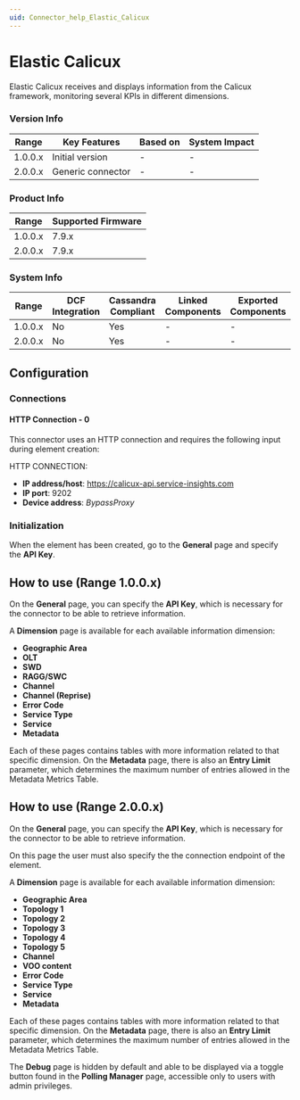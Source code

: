 ```yaml
---
uid: Connector_help_Elastic_Calicux
---
```


# Elastic Calicux

Elastic Calicux receives and displays information from the Calicux framework, monitoring several KPIs in different dimensions.

### Version Info

| Range     | Key Features     | Based on     | System Impact     |
|-----------|------------------|--------------|-------------------|
| 1.0.0.x   | Initial version  | -            | -                 |
| 2.0.0.x   | Generic connector| -            | -                 |

### Product Info

| Range     | Supported Firmware     |
|-----------|------------------------|
| 1.0.0.x   | 7.9.x                  |
| 2.0.0.x   | 7.9.x                  |

### System Info

| Range     | DCF Integration     | Cassandra Compliant     | Linked Components     | Exported Components     |
|-----------|---------------------|-------------------------|-----------------------|-------------------------|
| 1.0.0.x   | No                  | Yes                     | -                     | -                       |
| 2.0.0.x   | No                  | Yes                     | -                     | -                       |

## Configuration

### Connections

#### HTTP Connection - 0

This connector uses an HTTP connection and requires the following input during element creation:

HTTP CONNECTION:

- **IP address/host**: https://calicux-api.service-insights.com
- **IP port**: 9202
- **Device address**: *BypassProxy*

### Initialization

When the element has been created, go to the **General** page and specify the **API Key**.

## How to use (Range 1.0.0.x)

On the **General** page, you can specify the **API Key**, which is necessary for the connector to be able to retrieve information.

A **Dimension** page is available for each available information dimension:

- **Geographic Area**
- **OLT**
- **SWD**
- **RAGG/SWC**
- **Channel**
- **Channel (Reprise)**
- **Error Code**
- **Service Type**
- **Service**
- **Metadata**

Each of these pages contains tables with more information related to that specific dimension. On the **Metadata** page, there is also an **Entry Limit** parameter, which determines the maximum number of entries allowed in the Metadata Metrics Table.

## How to use (Range 2.0.0.x)

On the **General** page, you can specify the **API Key**, which is necessary for the connector to be able to retrieve information.

On this page the user must also specify the the connection endpoint of the element. 

A **Dimension** page is available for each available information dimension:

- **Geographic Area**
- **Topology 1**
- **Topology 2**
- **Topology 3**
- **Topology 4**
- **Topology 5**
- **Channel**
- **VOO content**
- **Error Code**
- **Service Type**
- **Service**
- **Metadata**

Each of these pages contains tables with more information related to that specific dimension. On the **Metadata** page, there is also an **Entry Limit** parameter, which determines the maximum number of entries allowed in the Metadata Metrics Table.

The **Debug** page is hidden by default and able to be displayed via a toggle button found in the **Polling Manager** page, accessible only to users with admin privileges. 
